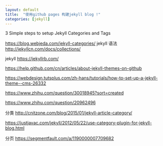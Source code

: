 ```yaml
---
layout: default
title:  "使用github pages 构建jekyll blog !"
categories: [jekyll]
---
```


3 Simple steps to setup Jekyll Categories and Tags

https://blog.webjeda.com/jekyll-categories/
jekyll 语法
http://jekyllcn.com/docs/collections/

jekyll  https://jekyllrb.com/

https://help.github.com/cn/articles/about-jekyll-themes-on-github

https://webdesign.tutsplus.com/zh-hans/tutorials/how-to-set-up-a-jekyll-theme--cms-26332

https://www.zhihu.com/question/30018945?sort=created

https://www.zhihu.com/question/20962496

分类
http://cnitzone.com/blog/2015/01/jekyll-article-category/

https://justjavac.com/jekyll/2012/05/22/use-category-plugin-for-jekyll-blog.html

分页
https://segmentfault.com/a/1190000007709682